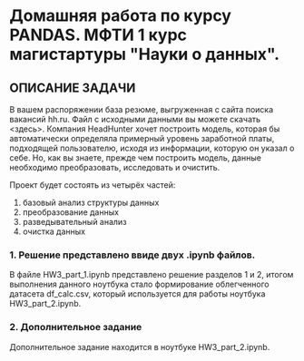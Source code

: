 # Домашняя работа по курсу PANDAS. МФТИ 1 курс магистартуры "Науки о данных".
## ОПИСАНИЕ ЗАДАЧИ
В вашем распоряжении база резюме, выгруженная с сайта поиска вакансий hh.ru.
Файл с исходными данными вы можете скачать <здесь>.
Компания HeadHunter хочет построить модель, которая бы автоматически определяла примерный уровень заработной платы, подходящей пользователю, 
исходя из информации, которую он указал о себе. Но, как вы знаете, прежде чем построить модель, данные необходимо преобразовать, исследовать и очистить. 

Проект будет состоять из четырёх частей:
1. базовый анализ структуры данных
2. преобразование данных
3. разведывательный анализ
4. очистка данных
### 1. Решение представлено ввиде двух .ipynb файлов.
В файле HW3_part_1.ipynb представлено решение разделов 1 и 2, итогом выполнения данного ноутбука стало формирование облегченного датасета df_calc.csv, 
который используется для работы ноутбука HW3_part_2.ipynb.
### 2. Дополнительное задание 
Дополнительное задание находится в ноутбуке HW3_part_2.ipynb.
